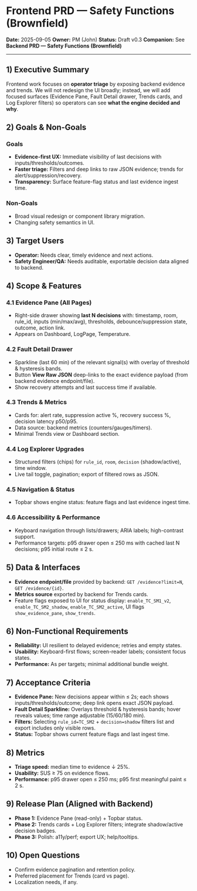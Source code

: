 # Frontend PRD — Safety Functions (Brownfield)

**Date:** 2025-09-05
**Owner:** PM (John)
**Status:** Draft v0.3
**Companion:** See **Backend PRD — Safety Functions (Brownfield)**

---

## 1) Executive Summary

Frontend work focuses on **operator triage** by exposing backend evidence and trends. We will not redesign the UI broadly; instead, we will add focused surfaces (Evidence Pane, Fault Detail drawer, Trends cards, and Log Explorer filters) so operators can see **what the engine decided and why**.

## 2) Goals & Non‑Goals

### Goals

* **Evidence-first UX:** Immediate visibility of last decisions with inputs/thresholds/outcomes.
* **Faster triage:** Filters and deep links to raw JSON evidence; trends for alert/suppression/recovery.
* **Transparency:** Surface feature-flag status and last evidence ingest time.

### Non‑Goals

* Broad visual redesign or component library migration.
* Changing safety semantics in UI.

## 3) Target Users

* **Operator:** Needs clear, timely evidence and next actions.
* **Safety Engineer/QA:** Needs auditable, exportable decision data aligned to backend.

## 4) Scope & Features

### 4.1 Evidence Pane (All Pages)

* Right-side drawer showing **last N decisions** with: timestamp, room, rule\_id, inputs (min/max/avg), thresholds, debounce/suppression state, outcome, action link.
* Appears on Dashboard, LogPage, Temperature.

### 4.2 Fault Detail Drawer

* Sparkline (last 60 min) of the relevant signal(s) with overlay of threshold & hysteresis bands.
* Button **View Raw JSON** deep-links to the exact evidence payload (from backend evidence endpoint/file).
* Show recovery attempts and last success time if available.

### 4.3 Trends & Metrics

* Cards for: alert rate, suppression active %, recovery success %, decision latency p50/p95.
* Data source: backend metrics (counters/gauges/timers).
* Minimal Trends view or Dashboard section.

### 4.4 Log Explorer Upgrades

* Structured filters (chips) for `rule_id`, `room`, `decision` (shadow/active), time window.
* Live tail toggle, pagination; export of filtered rows as JSON.

### 4.5 Navigation & Status

* Topbar shows engine status: feature flags and last evidence ingest time.

### 4.6 Accessibility & Performance

* Keyboard navigation through lists/drawers; ARIA labels; high-contrast support.
* Performance targets: p95 drawer open ≤ 250 ms with cached last N decisions; p95 initial route ≤ 2 s.

## 5) Data & Interfaces

* **Evidence endpoint/file** provided by backend: `GET /evidence?limit=N`, `GET /evidence/{id}`.
* **Metrics source** exported by backend for Trends cards.
* Feature flags exposed to UI for status display: `enable_TC_SM1_v2`, `enable_TC_SM2_shadow`, `enable_TC_SM2_active`, UI flags `show_evidence_pane`, `show_trends`.

## 6) Non‑Functional Requirements

* **Reliability:** UI resilient to delayed evidence; retries and empty states.
* **Usability:** Keyboard-first flows; screen-reader labels; consistent focus states.
* **Performance:** As per targets; minimal additional bundle weight.

## 7) Acceptance Criteria

* **Evidence Pane:** New decisions appear within ≤ 2s; each shows inputs/thresholds/outcome; deep link opens exact JSON payload.
* **Fault Detail Sparkline:** Overlays threshold & hysteresis bands; hover reveals values; time range adjustable (15/60/180 min).
* **Filters:** Selecting `rule_id=TC_SM2` + `decision=shadow` filters list and export includes only visible rows.
* **Status:** Topbar shows current feature flags and last ingest time.

## 8) Metrics

* **Triage speed:** median time to evidence ↓ 25%.
* **Usability:** SUS ≥ 75 on evidence flows.
* **Performance:** p95 drawer open ≤ 250 ms; p95 first meaningful paint ≤ 2 s.

## 9) Release Plan (Aligned with Backend)

* **Phase 1:** Evidence Pane (read-only) + Topbar status.
* **Phase 2:** Trends cards + Log Explorer filters; integrate shadow/active decision badges.
* **Phase 3:** Polish: a11y/perf; export UX; help/tooltips.

## 10) Open Questions

* Confirm evidence pagination and retention policy.
* Preferred placement for Trends (card vs page).
* Localization needs, if any.
